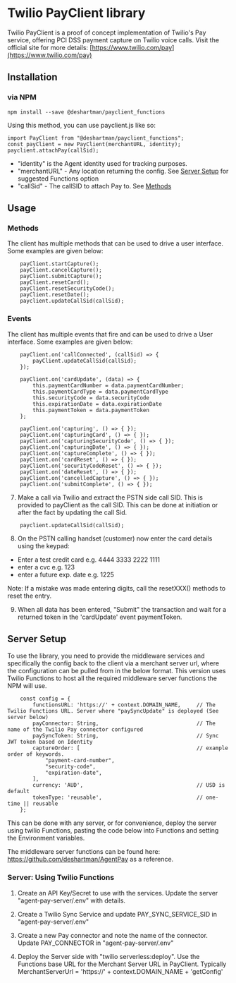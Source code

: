 # Twilio PayClient library

Twilio PayClient is a proof of concept implementation of Twilio's Pay service, offering PCI DSS payment capture on Twilio voice calls.
Visit the official site for more details: [https://www.twilio.com/pay](https://www.twilio.com/pay)

## Installation

### via NPM

```
npm install --save @deshartman/payclient_functions
```

Using this method, you can use payclient.js like so:

```
import PayClient from "@deshartman/payclient_functions";
const payClient = new PayClient(merchantURL, identity);
payclient.attachPay(callSid);
```

- "identity" is the Agent identity used for tracking purposes.
- "merchantURL" - Any location returning the config. See [Server Setup](#sever-setup) for suggested Functions option
- "callSid" - The callSID to attach Pay to. See [Methods](methods)

## Usage

### Methods

The client has multiple methods that can be used to drive a user interface. Some examples are given below:

```
    payClient.startCapture();
    payClient.cancelCapture();
    payClient.submitCapture();
    payClient.resetCard();
    payClient.resetSecurityCode();
    payClient.resetDate();
    payclient.updateCallSid(callSid);
```

### Events

The client has multiple events that fire and can be used to drive a User interface. Some examples are given below:

```
    payClient.on('callConnected', (callSid) => {
        payClient.updateCallSid(callSid);
    });

    payClient.on('cardUpdate', (data) => {
        this.paymentCardNumber = data.paymentCardNumber;
        this.paymentCardType = data.paymentCardType
        this.securityCode = data.securityCode
        this.expirationDate = data.expirationDate
        this.paymentToken = data.paymentToken
    };

    payClient.on('capturing', () => { });
    payClient.on('capturingCard', () => { });
    payClient.on('capturingSecurityCode', () => { });
    payClient.on('capturingDate', () => { });
    payClient.on('captureComplete', () => { });
    payClient.on('cardReset', () => { });
    payClient.on('securityCodeReset', () => { });
    payClient.on('dateReset', () => { });
    payClient.on('cancelledCapture', () => { });
    payClient.on('submitComplete', () => { });
```

7. Make a call via Twilio and extract the PSTN side call SID. This is provided to payClient as the call SID. This can be done
   at initiation or after the fact by updating the call Sid.

```
    payclient.updateCallSid(callSid);
```

8. On the PSTN calling handset (customer) now enter the card details using the keypad:

- Enter a test credit card e.g. 4444 3333 2222 1111
- enter a cvc e.g. 123
- enter a future exp. date e.g. 1225

Note: If a mistake was made entering digits, call the resetXXX() methods to reset the entry.

9. When all data has been entered, "Submit" the transaction and wait for a returned token in the 'cardUpdate' event paymentToken.

## Server Setup

To use the library, you need to provide the middleware services and specifically the config back to the client via a merchant server url, where the configuration can be pulled from in the below format. This version uses Twilio Functions to host all the required middleware server functions the NPM will use.

```
    const config = {
        functionsURL: 'https://' + context.DOMAIN_NAME,     // The Twilio Functions URL. Server where "paySyncUpdate" is deployed (See server below)
        payConnector: String,                               // The name of the Twilio Pay connector configured
        paySyncToken: String,                               // Sync JWT token based on Identity
        captureOrder: [                                     // example order of keywords.
            "payment-card-number",
            "security-code",
            "expiration-date",
        ],
        currency: 'AUD',                                    // USD is default
        tokenType: 'reusable',                              // one-time || reusable
    };
```

This can be done with any server, or for convenience, deploy the server using twilio Functions, pasting the code below into Functions and setting the Environment variables.

The middleware server functions can be found here: https://github.com/deshartman/AgentPay as a reference.

### Server: Using Twilio Functions

1. Create an API Key/Secret to use with the services. Update the server "agent-pay-server/.env" with details.

2. Create a Twilio Sync Service and update PAY_SYNC_SERVICE_SID in "agent-pay-server/.env"

3. Create a new Pay connector and note the name of the connector. Update PAY_CONNECTOR in "agent-pay-server/.env"

4. Deploy the Server side with "twilio serverless:deploy". Use the Functions base URL for the Merchant Server URL in PayClient.
   Typically MerchantServerUrl = 'https://' + context.DOMAIN_NAME + 'getConfig'
